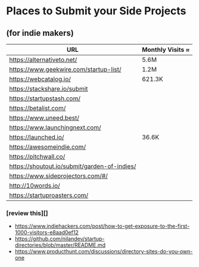 # Places to Submit your Side Projects

## (for indie makers)

| URL | Monthly Visits ≈ |
| --- | --- |
| https://alternativeto.net/  | 5.6M |
| https://www.geekwire.com/startup-list/  | 1.2M |
| https://webcatalog.io/ | 621.3K |
| https://stackshare.io/submit |  |
| https://startupstash.com/ |  |
| https://betalist.com/ |  |
| https://www.uneed.best/ |  |
| https://www.launchingnext.com/ |  |
| https://launched.io/ | 36.6K |
| https://awesomeindie.com/ |  |
| https://pitchwall.co/ |  |
| https://shoutout.io/submit/garden-of-indies/ |  |
| https://www.sideprojectors.com/#/ |  |
| http://10words.io/ |  |
| https://startuproasters.com/ |  |

### [review this][]
- https://www.indiehackers.com/post/how-to-get-exposure-to-the-first-1000-visitors-e8aad0ef12
- https://github.com/nilandev/startup-directories/blob/master/README.md
- https://www.producthunt.com/discussions/directory-sites-do-you-own-one

